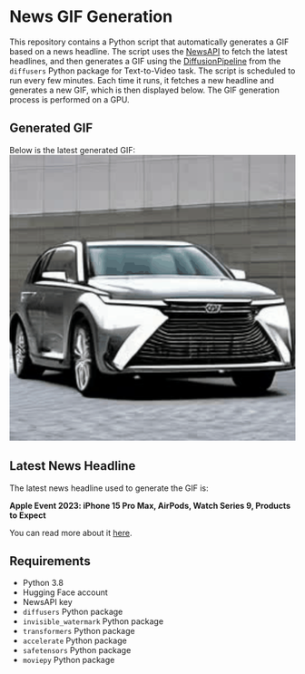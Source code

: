 # News GIF Generation
This repository contains a Python script that automatically generates a GIF based on a news headline. The script uses the [NewsAPI](https://newsapi.org/) to fetch the latest headlines, and then generates a GIF using the [DiffusionPipeline](https://github.com/huggingface/diffusers) from the `diffusers` Python package for Text-to-Video task.
The script is scheduled to run every few minutes. Each time it runs, it fetches a new headline and generates a new GIF, which is then displayed below. The GIF generation process is performed on a GPU.

## Generated GIF
Below is the latest generated GIF:
![Generated GIF](output.gif?raw=true&v=1694273701)

## Latest News Headline
The latest news headline used to generate the GIF is:

**Apple Event 2023: iPhone 15 Pro Max, AirPods, Watch Series 9, Products to Expect**

You can read more about it [here](https://www.bloomberg.com/news/articles/2023-09-08/apple-event-2023-iphone-15-pro-max-airpods-watch-series-9-products-to-expect).

## Requirements
- Python 3.8
- Hugging Face account
- NewsAPI key
- `diffusers` Python package
- `invisible_watermark` Python package
- `transformers` Python package
- `accelerate` Python package
- `safetensors` Python package
- `moviepy` Python package
